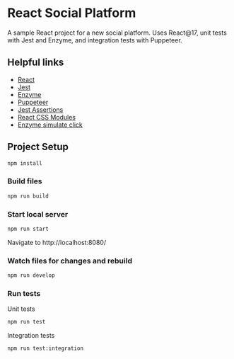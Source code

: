 # React Social Platform

A sample React project for a new social platform. Uses React@17, unit tests with Jest and Enzyme, and integration tests with Puppeteer.

## Helpful links

- [React](https://reactjs.org/)
- [Jest](https://jestjs.io/)
- [Enzyme](https://enzymejs.github.io/enzyme/)
- [Puppeteer](https://pptr.dev/)
- [Jest Assertions](https://jestjs.io/docs/expect)
- [React CSS Modules](https://medium.com/@ralph1786/using-css-modules-in-react-app-c2079eadbb87)
- [Enzyme simulate click](https://enzymejs.github.io/enzyme/docs/api/ReactWrapper/simulate.html)

## Project Setup

```sh
npm install
```

### Build files

```sh
npm run build
```

### Start local server

```sh
npm run start
```

Navigate to http://localhost:8080/

### Watch files for changes and rebuild

```sh
npm run develop
```

### Run tests

Unit tests

```sh
npm run test
```

Integration tests

```sh
npm run test:integration
```